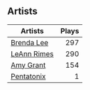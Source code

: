 ## Artists
Artists | Plays 
----- | -----: 
[Brenda Lee](/artists/brenda-lee-18115) | 297
[LeAnn Rimes](/artists/leann-rimes-122380) | 290
[Amy Grant](/artists/amy-grant-3053) | 154
[Pentatonix](/artists/pentatonix-655231) | 1

